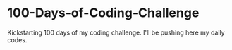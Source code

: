 # 100-Days-of-Coding-Challenge
 Kickstarting 100 days of my coding challenge. I'll be pushing here my daily codes.
